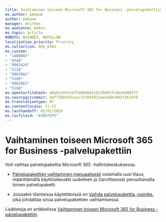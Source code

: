 ```yaml
---
title: Vaihtaminen toiseen Microsoft 365 for Business -palvelupakettiin
ms.author: pebaum
author: pebaum
manager: mnirkhe
ms.audience: Admin
ms.topic: article
ROBOTS: NOINDEX, NOFOLLOW
localization_priority: Priority
ms.collection: Adm_O365
ms.custom:
- "1400007"
- "4548"
- "9002424"
- "5124"
- "9002661"
- "5160"
- "9002663"
- "5168"
ms.openlocfilehash: a0a9c43fe163fd8bbb45181394d3fcbba9d082f7
ms.sourcegitcommit: 4df75b03f8ceac72f68f012eeb28b78d2f2616f8
ms.translationtype: HT
ms.contentlocale: fi-FI
ms.lasthandoff: 05/01/2020
ms.locfileid: "43957975"
---
```

# <a name="switch-to-a-different-microsoft-365-for-business-plan"></a>Vaihtaminen toiseen Microsoft 365 for Business -palvelupakettiin

Voit vaihtaa palvelupakettia Microsoft 365 -hallintakeskuksessa.

- [Palvelupakettien vaihtaminen manuaalisesti](https://docs.microsoft.com/microsoft-365/commerce/subscriptions/switch-plans-manually) ostamalla uusi tilaus, määrittämällä käyttöoikeudet uudelleen ja (tarvittaessa) peruuttamalla toinen palvelupaketti.

- Joissakin tilanteissa käytettävissä on [Vaihda palvelupakettia -painike](https://docs.microsoft.com/microsoft-365/commerce/subscriptions/switch-to-a-different-plan#use-the-switch-plans-button), joka johdattaa sinua palvelupakettien vaihtamisessa.

Lisätietoja on artikkelissa [Vaihtaminen toiseen Microsoft 365 for Business -palvelupakettiin](https://docs.microsoft.com/fi-FI/microsoft-365/commerce/subscriptions/switch-to-a-different-plan).
